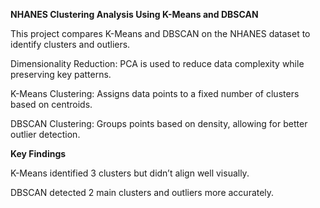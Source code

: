 **NHANES Clustering Analysis Using K-Means and DBSCAN**

This project compares K-Means and DBSCAN on the NHANES dataset to identify clusters and outliers.

Dimensionality Reduction: PCA is used to reduce data complexity while preserving key patterns.

K-Means Clustering: Assigns data points to a fixed number of clusters based on centroids.

DBSCAN Clustering: Groups points based on density, allowing for better outlier detection.

**Key Findings**

K-Means identified 3 clusters but didn’t align well visually.

DBSCAN detected 2 main clusters and outliers more accurately.
